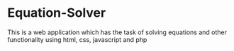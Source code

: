 # Equation-Solver
This is a web application which has the task of solving equations and other functionality using html, css, javascript and php
